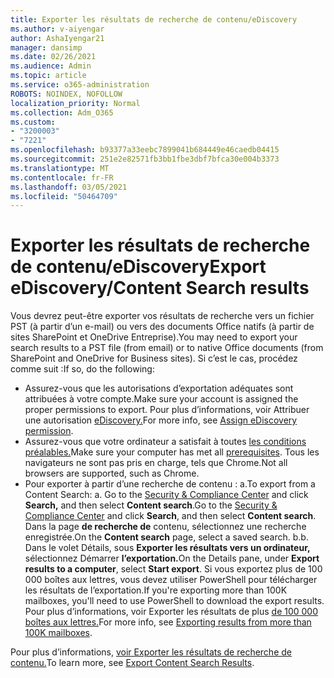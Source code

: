 ```yaml
---
title: Exporter les résultats de recherche de contenu/eDiscovery
ms.author: v-aiyengar
author: AshaIyengar21
manager: dansimp
ms.date: 02/26/2021
ms.audience: Admin
ms.topic: article
ms.service: o365-administration
ROBOTS: NOINDEX, NOFOLLOW
localization_priority: Normal
ms.collection: Adm_O365
ms.custom:
- "3200003"
- "7221"
ms.openlocfilehash: b93377a33eebc7899041b684449e46caedb04415
ms.sourcegitcommit: 251e2e82571fb3bb1fbe3dbf7bfca30e004b3373
ms.translationtype: MT
ms.contentlocale: fr-FR
ms.lasthandoff: 03/05/2021
ms.locfileid: "50464709"
---
```

# <a name="export-ediscoverycontent-search-results"></a><span data-ttu-id="0f3d9-102">Exporter les résultats de recherche de contenu/eDiscovery</span><span class="sxs-lookup"><span data-stu-id="0f3d9-102">Export eDiscovery/Content Search results</span></span>

<span data-ttu-id="0f3d9-103">Vous devrez peut-être exporter vos résultats de recherche vers un fichier PST (à partir d’un e-mail) ou vers des documents Office natifs (à partir de sites SharePoint et OneDrive Entreprise).</span><span class="sxs-lookup"><span data-stu-id="0f3d9-103">You may need to export your search results to a PST file (from email) or to native Office documents (from SharePoint and OneDrive for Business sites).</span></span> <span data-ttu-id="0f3d9-104">Si c’est le cas, procédez comme suit :</span><span class="sxs-lookup"><span data-stu-id="0f3d9-104">If so, do the following:</span></span>

- <span data-ttu-id="0f3d9-105">Assurez-vous que les autorisations d’exportation adéquates sont attribuées à votre compte.</span><span class="sxs-lookup"><span data-stu-id="0f3d9-105">Make sure your account is assigned the proper permissions to export.</span></span> <span data-ttu-id="0f3d9-106">Pour plus d’informations, voir Attribuer une autorisation [eDiscovery.](https://go.microsoft.com/fwlink/?linkid=2102406)</span><span class="sxs-lookup"><span data-stu-id="0f3d9-106">For more info, see [Assign eDiscovery permission](https://go.microsoft.com/fwlink/?linkid=2102406).</span></span>
- <span data-ttu-id="0f3d9-107">Assurez-vous que votre ordinateur a satisfait à toutes [les conditions préalables.](https://docs.microsoft.com/office365/securitycompliance/export-search-results#before-you-begin)</span><span class="sxs-lookup"><span data-stu-id="0f3d9-107">Make sure your computer has met all [prerequisites](https://docs.microsoft.com/office365/securitycompliance/export-search-results#before-you-begin).</span></span> <span data-ttu-id="0f3d9-108">Tous les navigateurs ne sont pas pris en charge, tels que Chrome.</span><span class="sxs-lookup"><span data-stu-id="0f3d9-108">Not all browsers are supported, such as Chrome.</span></span>
- <span data-ttu-id="0f3d9-109">Pour exporter à partir d’une recherche de contenu : a.</span><span class="sxs-lookup"><span data-stu-id="0f3d9-109">To export from a Content Search: a.</span></span> <span data-ttu-id="0f3d9-110">Go to the [Security & Compliance Center](https://protection.office.com/contentsearch) and click **Search,** and then select **Content search**.</span><span class="sxs-lookup"><span data-stu-id="0f3d9-110">Go to the [Security & Compliance Center](https://protection.office.com/contentsearch) and click **Search**, and then select **Content search**.</span></span> <span data-ttu-id="0f3d9-111">Dans la page **de recherche de** contenu, sélectionnez une recherche enregistrée.</span><span class="sxs-lookup"><span data-stu-id="0f3d9-111">On the **Content search** page, select a saved search.</span></span>
    <span data-ttu-id="0f3d9-112">b.</span><span class="sxs-lookup"><span data-stu-id="0f3d9-112">b.</span></span> <span data-ttu-id="0f3d9-113">Dans le volet Détails, sous **Exporter les résultats vers un ordinateur,** sélectionnez Démarrer **l’exportation.**</span><span class="sxs-lookup"><span data-stu-id="0f3d9-113">On the Details pane, under **Export results to a computer**, select **Start export**.</span></span> <span data-ttu-id="0f3d9-114">Si vous exportez plus de 100 000 boîtes aux lettres, vous devez utiliser PowerShell pour télécharger les résultats de l’exportation.</span><span class="sxs-lookup"><span data-stu-id="0f3d9-114">If you're exporting more than 100K mailboxes, you'll need to use PowerShell to download the export results.</span></span> <span data-ttu-id="0f3d9-115">Pour plus d’informations, voir Exporter les résultats de plus [de 100 000 boîtes aux lettres.](https://go.microsoft.com/fwlink/?linkid=2143861)</span><span class="sxs-lookup"><span data-stu-id="0f3d9-115">For more info, see [Exporting results from more than 100K mailboxes](https://go.microsoft.com/fwlink/?linkid=2143861).</span></span>

<span data-ttu-id="0f3d9-116">Pour plus d’informations, [voir Exporter les résultats de recherche de contenu.](https://go.microsoft.com/fwlink/?linkid=2102118)</span><span class="sxs-lookup"><span data-stu-id="0f3d9-116">To learn more, see [Export Content Search Results](https://go.microsoft.com/fwlink/?linkid=2102118).</span></span>